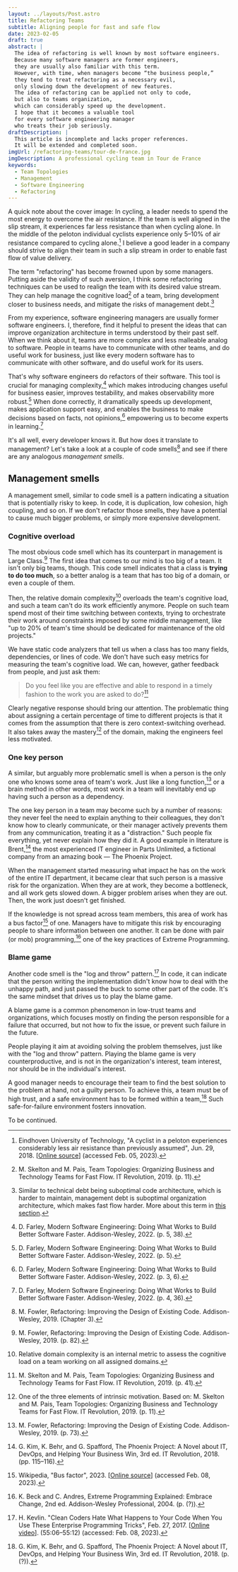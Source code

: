 ```yaml
---
layout: ../layouts/Post.astro
title: Refactoring Teams
subtitle: Aligning people for fast and safe flow
date: 2023-02-05
draft: true
abstract: |
  The idea of refactoring is well known by most software engineers.
  Because many software managers are former engineers,
  they are usually also familiar with this term.
  However, with time, when managers become “the business people,”
  they tend to treat refactoring as a necessary evil,
  only slowing down the development of new features.
  The idea of refactoring can be applied not only to code,
  but also to teams organization,
  which can considerably speed up the development.
  I hope that it becomes a valuable tool
  for every software engineering manager
  who treats their job seriously.
draftDescription: |
  This article is incomplete and lacks proper references.
  It will be extended and completed soon.
imgUrl: /refactoring-teams/tour-de-france.jpg
imgDescription: A professional cycling team in Tour de France
keywords:
  - Team Topologies
  - Management
  - Software Engineering
  - Refactoring
---
```


A quick note about the cover image:
In cycling, a leader needs to spend the most energy
to overcome the air resistance.
If the team is well aligned in the slip stream,
it experiences far less resistance than when cycling alone.
In the middle of the peloton individual cyclists
experience only 5–10% of air resistance
compared to cycling alone.[^peloton-and-air-resistance]
I believe a good leader in a company should strive
to align their team in such a slip stream
in order to enable fast flow of value delivery.

[^peloton-and-air-resistance]: Eindhoven University of Technology, "A cyclist in a peloton experiences considerably less air resistance than previously assumed", Jun. 29, 2018. [[Online source](https://www.tue.nl/en/news-and-events/news-overview/a-cyclist-in-a-peloton-experiences-considerably-less-air-resistance-than-previously-assumed/)] (accessed Feb. 05, 2023).

The term "refactoring" has become frowned upon by some managers.
Putting aside the validity of such aversion,
I think some refactoring techniques can be used
to realign the team with its desired value stream.
They can help manage the cognitive load[^team-cognitive-load] of a team,
bring development closer to business needs,
and mitigate the risks of management debt.[^management-debt]

[^team-cognitive-load]: M. Skelton and M. Pais, Team Topologies: Organizing Business and Technology Teams for Fast Flow. IT Revolution, 2019. (p. 11).
[^management-debt]: Similar to technical debt being suboptimal code architecture, which is harder to maintain, management debt is suboptimal organization architecture, which makes fast flow harder. More about this term in [this section](#management-smells).

From my experience, software engineering managers
are usually former software engineers.
I, therefore, find it helpful to present
the ideas that can improve organization architecture
in terms understood by their past self.
When we think about it,
teams are more complex and less malleable analog to software.
People in teams have to communicate with other teams,
and do useful work for business,
just like every modern software has to communicate with other software,
and do useful work for its users.

That's why software engineers do refactors of their software.
This tool is crucial for managing complexity,[^experts-in-managing-complexity]
which makes introducing changes useful for business easier,
improves testability,
and makes observability more robust.[^effective-software-development]
When done correctly, it dramatically speeds up development,
makes application support easy,
and enables the business to make decisions based on facts,
not opinions,[^decisions-based-on-facts]
empowering us to become experts in learning.[^experts-in-learning]

[^decisions-based-on-facts]: D. Farley, Modern Software Engineering: Doing What Works to Build Better Software Faster. Addison-Wesley, 2022. (p. 3, 6).
[^effective-software-development]: D. Farley, Modern Software Engineering: Doing What Works to Build Better Software Faster. Addison-Wesley, 2022. (p. 5).
[^experts-in-managing-complexity]: D. Farley, Modern Software Engineering: Doing What Works to Build Better Software Faster. Addison-Wesley, 2022. (p. 5, 38).
[^experts-in-learning]: D. Farley, Modern Software Engineering: Doing What Works to Build Better Software Faster. Addison-Wesley, 2022. (p. 4, 36).

It's all well, every developer knows it.
But how does it translate to management?
Let's take a look at a couple of code smells[^code-smells]
and see if there are any analogous _management smells_.

[^code-smells]: M. Fowler, Refactoring: Improving the Design of Existing Code. Addison-Wesley, 2019. (Chapter 3).

## Management smells

A management smell, similar to code smell is a pattern indicating
a situation that is potentially risky to keep.
In code, it is duplication, low cohesion, high coupling, and so on.
If we don't refactor those smells,
they have a potential to cause much bigger problems,
or simply more expensive development.

### Cognitive overload

The most obvious code smell which has its counterpart in management
is Large Class.[^large-class]
The first idea that comes to our mind
is too big of a team.
It isn't only big teams, though.
This code smell indicates that a class is **trying to do too much**,
so a better analog is a team that has too big of a domain,
or even a couple of them.

Then, the relative domain complexity[^relative-domain-complexity]
overloads the team's cognitive load,
and such a team can't do its work efficiently anymore.
People on such team spend most of their time
switching between contexts,
trying to orchestrate their work around
constraints imposed by some middle management, like
"up to 20% of team's time should be
dedicated for maintenance of the old projects."

We have static code analyzers that tell us when a class
has too many fields, dependencies, or lines of code.
We don't have such easy metrics for measuring the
team's cognitive load.
We can, however, gather feedback from people,
and just ask them:

> Do you feel like you are effective
> and able to respond in a timely fashion
> to the work you are asked to do?[^cognitive-load-feedback]

Clearly negative response should bring our attention.
The problematic thing about assigning a certain percentage
of time to different projects is that it comes from the assumption
that there is zero context-switching overhead.
It also takes away the mastery[^mastery] of the domain,
making the engineers feel less motivated.

[^large-class]: M. Fowler, Refactoring: Improving the Design of Existing Code. Addison-Wesley, 2019. (p. 82).
[^relative-domain-complexity]: Relative domain complexity is an internal metric to assess the cognitive load on a team working on all assigned domains.
[^cognitive-load-feedback]: M. Skelton and M. Pais, Team Topologies: Organizing Business and Technology Teams for Fast Flow. IT Revolution, 2019. (p. 41).
[^mastery]: One of the three elements of intrinsic motivation. Based on: M. Skelton and M. Pais, Team Topologies: Organizing Business and Technology Teams for Fast Flow. IT Revolution, 2019. (p. 11).

### One key person

A similar, but arguably more problematic smell
is when a person is the only one who knows some area of team's work.
Just like a long function,[^long-function]
or a brain method in other words,
most work in a team will inevitably
end up having such a person as a dependency.

The one key person in a team may become such
by a number of reasons:
they never feel the need to explain anything to their colleagues,
they don't know how to clearly communicate, or
their manager actively prevents them from any communication,
treating it as a "distraction."
Such people fix everything,
yet never explain how they did it.
A good example in literature is Brent,[^brent]
the most experienced IT engineer in Parts Unlimited,
a fictional company from an amazing book — The Phoenix Project.

When the management started measuring what impact
he has on the work of the entire IT department,
it became clear that such person
is a massive risk for the organization.
When they are at work, they become a bottleneck,
and all work gets slowed down.
A bigger problem arises when they are out.
Then, the work just doesn't get finished.

If the knowledge is not spread across team members,
this area of work has a bus factor[^bus-factor] of one.
Managers have to mitigate this risk
by encouraging people to share information between one another.
It can be done with pair (or mob) programming,[^pair-programming]
one of the key practices of Extreme Programming.

[^brent]: G. Kim, K. Behr, and G. Spafford, The Phoenix Project: A Novel about IT, DevOps, and Helping Your Business Win, 3rd ed. IT Revolution, 2018. (pp. 115–116).
[^long-function]: M. Fowler, Refactoring: Improving the Design of Existing Code. Addison-Wesley, 2019. (p. 73).
[^bus-factor]: Wikipedia, "Bus factor", 2023. [[Online source](https://en.wikipedia.org/wiki/Bus_factor)] (accessed Feb. 08, 2023).
[^pair-programming]: K. Beck and C. Andres, Extreme Programming Explained: Embrace Change, 2nd ed. Addison-Wesley Professional, 2004. (p. (?)).

### Blame game

Another code smell is the "log and throw" pattern.[^log-and-throw]
In code, it can indicate that the person writing the implementation
didn't know how to deal with the unhappy path,
and just passed the buck to some other part of the code.
It's the same mindset that drives us to play the blame game.

A blame game is a common phenomenon in low-trust teams
and organizations, which focuses mostly on finding
the person responsible for a failure that occurred,
but not how to fix the issue,
or prevent such failure in the future.

People playing it aim at avoiding solving the problem themselves,
just like with the "log and throw" pattern.
Playing the blame game is very counterproductive,
and is not in the organization's interest, team interest,
nor should be in the individual's interest.

A good manager needs to encourage their team
to find the best solution to the problem at hand,
not a guilty person.
To achieve this, a team must be of high trust,
and a safe environment has to be formed within a team,[^blame-game]
Such safe-for-failure environment fosters innovation.

[^log-and-throw]: H. Kevlin. "Clean Coders Hate What Happens to Your Code When You Use These Enterprise Programming Tricks", Feb. 27, 2017. [[Online video](https://youtu.be/FyCYva9DhsI?t=3306)]. (55:06–55:12) (accessed: Feb. 08, 2023).
[^blame-game]: G. Kim, K. Behr, and G. Spafford, The Phoenix Project: A Novel about IT, DevOps, and Helping Your Business Win, 3rd ed. IT Revolution, 2018. (p. (?)).

To be continued.
